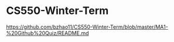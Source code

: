 # CS550-Winter-Term

https://github.com/bzhao11/CS550-Winter-Term/blob/master/MA1-%20Github%20Quiz/README.md
